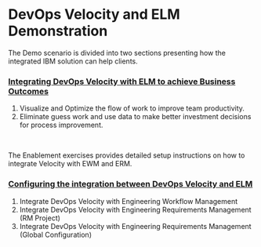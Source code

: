# DevOps Velocity and ELM Demonstration

The Demo scenario is divided into two sections presenting how the integrated IBM solution can help clients.
### [Integrating DevOps Velocity with ELM to achieve Business Outcomes](../main/docs/demo1/index.md)
1. Visualize and Optimize the flow of work to improve team productivity.
2. Eliminate guess work and use data to make better investment decisions for process improvement.
<br/>

The Enablement exercises provides detailed setup instructions on how to integrate Velocity with EWM and ERM.
### [Configuring the integration between DevOps Velocity and ELM](../main/docs/enable1/index.md)
1. Integrate DevOps Velocity with Engineering Workflow Management
2. Integrate DevOps Velocity with Engineering Requirements Management (RM Project)
3. Integrate DevOps Velocity with Engineering Requirements Management (Global Configuration)
 